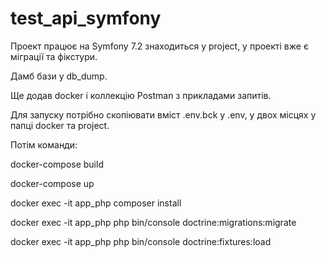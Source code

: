 # test_api_symfony
Проект працює на Symfony 7.2 знаходиться у project, у проекті вже є міграції та фікстури.

Дамб бази у db_dump.

Ще додав docker і коллекцію Postman з прикладами запитів. 

Для запуску потрібно скопіювати вміст .env.bck у .env, у двох місцях у папці docker та project.



Потім команди:

docker-compose build

docker-compose up

docker exec -it app_php composer install

docker exec -it app_php php bin/console doctrine:migrations:migrate

docker exec -it app_php php bin/console doctrine:fixtures:load


